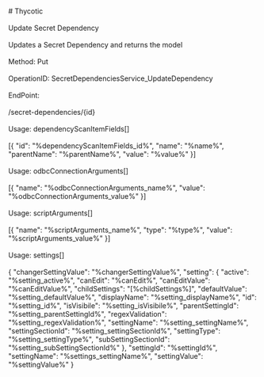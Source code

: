 <br>#     Thycotic</br>
<br>Update Secret Dependency</br>
<br>Updates a Secret Dependency and returns the model</br>
<br>Method: Put</br>
<br>OperationID: SecretDependenciesService_UpdateDependency</br>
<br>EndPoint:</br>
<br>/secret-dependencies/{id}</br>
<br>Usage: dependencyScanItemFields[]</br>
<br>[{
  "id": "%dependencyScanItemFields_id%",
  "name": "%name%",
  "parentName": "%parentName%",
  "value": "%value%"
}]</br>
<br>Usage: odbcConnectionArguments[]</br>
<br>[{
  "name": "%odbcConnectionArguments_name%",
  "value": "%odbcConnectionArguments_value%"
}]</br>
<br>Usage: scriptArguments[]</br>
<br>[{
  "name": "%scriptArguments_name%",
  "type": "%type%",
  "value": "%scriptArguments_value%"
}]</br>
<br>Usage: settings[]</br>
<br>{
  "changerSettingValue": "%changerSettingValue%",
  "setting": {
    "active": "%setting_active%",
    "canEdit": "%canEdit%",
    "canEditValue": "%canEditValue%",
    "childSettings": "[%childSettings%]",
    "defaultValue": "%setting_defaultValue%",
    "displayName": "%setting_displayName%",
    "id": "%setting_id%",
    "isVisibile": "%setting_isVisibile%",
    "parentSettingId": "%setting_parentSettingId%",
    "regexValidation": "%setting_regexValidation%",
    "settingName": "%setting_settingName%",
    "settingSectionId": "%setting_settingSectionId%",
    "settingType": "%setting_settingType%",
    "subSettingSectionId": "%setting_subSettingSectionId%"
  },
  "settingId": "%settingId%",
  "settingName": "%settings_settingName%",
  "settingValue": "%settingValue%"
}</br>
